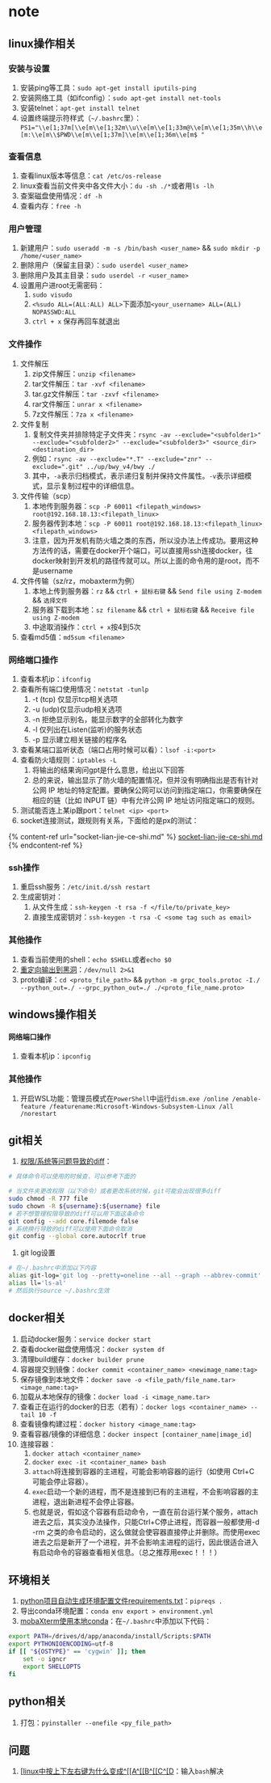 # note

## linux操作相关

### 安装与设置

1. 安装ping等工具：`sudo apt-get install iputils-ping`
2. 安装网络工具（如ifconfig）：`sudo apt-get install net-tools`
3. 安装telnet：`apt-get install telnet`
4. 设置终端提示符样式（`~/.bashrc`里）：`PS1="\\e[1;37m[\\e[m\\e[1;32m\\u\\e[m\\e[1;33m@\\e[m\\e[1;35m\\h\\e[m:\\e[m\\$PWD\\e[m\\e[1;37m]\\e[m\\e[1;36m\\e[m$ "`

### 查看信息

1. 查看linux版本等信息：`cat /etc/os-release`
2. linux查看当前文件夹中各文件大小：`du -sh ./*`或者用`ls -lh`
3. 查案磁盘使用情况：`df -h`
4. 查看内存：`free -h`

### 用户管理

1. 新建用户：`sudo useradd -m -s /bin/bash <user_name>` && `sudo mkdir -p /home/<user_name>`
2. 删除用户（保留主目录）：`sudo userdel <user_name>`
3. 删除用户及其主目录：`sudo userdel -r <user_name>`
4. 设置用户进root无需密码：
   1. `sudo visudo`
   2. `<%sudo ALL=(ALL:ALL) ALL>`下面添加`<your_username> ALL=(ALL) NOPASSWD:ALL`
   3. `ctrl + x` 保存再回车就退出

### 文件操作

1. 文件解压
   1. zip文件解压：`unzip <filename>`
   2. tar文件解压：`tar -xvf <filename>`
   3. tar.gz文件解压：`tar -zxvf <filename>`
   4. rar文件解压：`unrar x <filename>`
   5. 7z文件解压：`7za x <filename>`
2. 文件复制
   1. 复制文件夹并排除特定子文件夹：`rsync -av --exclude="<subfolder1>" --exclude="<subfolder2>" --exclude="<subfolder3>" <source_dir> <destination_dir>`
   2. 例如：`rsync -av --exclude="*.T" --exclude="znr" --exclude=".git" ../up/bwy_v4/bwy ./`
   3. 其中，`-a`表示归档模式，表示递归复制并保持文件属性。`-v`表示详细模式，显示复制过程中的详细信息。
3. 文件传输（scp）
   1. 本地传到服务器：`scp -P 60011 <filepath_windows> root@192.168.18.13:<filepath_linux>`
   2. 服务器传到本地：`scp -P 60011 root@192.168.18.13:<filepath_linux> <filepath_windows>`
   3. 注意，因为开发机有防火墙之类的东西，所以没办法上传成功。要用这种方法传的话，需要在docker开个端口，可以直接用ssh连接docker，往docker映射到开发机的路径传就可以。所以上面的命令用的是root，而不是username
4. 文件传输（sz/rz，mobaxterm为例）
   1. 本地上传到服务器：`rz` && `ctrl + 鼠标右键` && `Send file using Z-modem` && `选择文件`
   2. 服务器下载到本地：`sz filename` && `ctrl + 鼠标右键` && `Receive file using Z-modem`
   3. 中途取消操作：`ctrl + x`按4到5次
5. 查看md5值：`md5sum <filename>`

### 网络端口操作

1. 查看本机ip：`ifconfig`
2. 查看所有端口使用情况：`netstat -tunlp`
   1. \-t (tcp) 仅显示tcp相关选项
   2. \-u (udp)仅显示udp相关选项
   3. \-n 拒绝显示别名，能显示数字的全部转化为数字
   4. \-l 仅列出在Listen(监听)的服务状态
   5. \-p 显示建立相关链接的程序名
3. 查看某端口监听状态（端口占用时候可以看）：`lsof -i:<port>`
4. 查看防火墙规则：`iptables -L`
   1. 将输出的结果询问gpt是什么意思，给出以下回答
   2. 总的来说，输出显示了防火墙的配置情况，但并没有明确指出是否有针对公网 IP 地址的特定配置。要确保公网可以访问到指定端口，你需要确保在相应的链（比如 INPUT 链）中有允许公网 IP 地址访问指定端口的规则。
5. 测试能否连上某ip跟port：`telnet <ip> <port>`
6. socket连接测试，跟规则有关系，下面给的是px的测试：

{% content-ref url="socket-lian-jie-ce-shi.md" %}
[socket-lian-jie-ce-shi.md](socket-lian-jie-ce-shi.md)
{% endcontent-ref %}

### ssh操作

1. 重启ssh服务：`/etc/init.d/ssh restart`
2. 生成密钥对：
   1. 从文件生成：`ssh-keygen -t rsa -f </file/to/private_key>`
   2. 直接生成密钥对：`ssh-keygen -t rsa -C <some tag such as email>`

### 其他操作

1. 查看当前使用的shell：`echo $SHELL`或者`echo $0`
2. [重定向输出到黑洞](https://blog.csdn.net/longgeaisisi/article/details/90519690)：`/dev/null 2>&1`
3. proto编译：`cd <proto_file_path>` && `python -m grpc_tools.protoc -I./ --python_out=./ --grpc_python_out=./ ./<proto_file_name.proto>`

## windows操作相关

#### 网络端口操作

1. 查看本机ip：`ipconfig`

### 其他操作

1. 开启WSL功能：管理员模式在`PowerShell`中运行`dism.exe /online /enable-feature /featurename:Microsoft-Windows-Subsystem-Linux /all /norestart`

## git相关

1. [权限/系统等问题导致的diff](https://www.jianshu.com/p/3b8ba804c47b)：

```bash
# 具体命令可以使用的时候查，可以参考下面的

# 当文件夹更改权限（以下命令）或者更改系统时候，git可能会出现很多diff
sudo chmod -R 777 file
sudo chown -R ${username}:${username} file
# 若不想管理权限导致的diff可以用下面这条命令
git config --add core.filemode false
# 系统换行导致的diff可以使用下面命令取消
git config --global core.autocrlf true
```

1. git log设置

```bash
# 在~/.bashrc中添加以下内容
alias git-log='git log --pretty=oneline --all --graph --abbrev-commit'
alias ll='ls-al'
# 然后执行source ~/.bashrc生效
```

## docker相关

1. 启动docker服务：`service docker start`
2. 查看docker磁盘使用情况：`docker system df`
3. 清理build缓存：`docker builder prune`
4. 容器提交到镜像：`docker commit <container_name> <newimage_name:tag>`
5. 保存镜像到本地文件：`docker save -o <file_path/file_name.tar> <image_name:tag>`
6. 加载从本地保存的镜像：`docker load -i <image_name.tar>`
7. 查看正在运行的docker的日志（若有）：`docker logs <container_name> --tail 10 -f`
8. 查看镜像构建过程：`docker history <image_name:tag>`
9. 查看容器/镜像的详细信息：`docker inspect [container_name|image_id]`
10. 连接容器：
    1. `docker attach <container_name>`
    2. `docker exec -it <container_name> bash`
    3. `attach`将连接到容器的主进程，可能会影响容器的运行（如使用 Ctrl+C 可能会停止容器）。
    4. `exec`启动一个新的进程，而不是连接到已有的主进程，不会影响容器的主进程，退出新进程不会停止容器。
    5. 也就是说，假如这个容器有启动命令，一直在前台运行某个服务，attach进去之后，其实没办法操作，只能Ctrl+C停止进程，而容器一般都使用-d -rm 之类的命令启动的，这么做就会使容器直接停止并删除。而使用exec进去之后是新开了一个进程，并不会影响主进程的运行，因此很适合进入有启动命令的容器查看相关信息。（总之推荐用exec！！！）

## 环境相关

1. [python项目自动生成环境配置文件requirements.txt](https://blog.csdn.net/pearl8899/article/details/113877334)：`pipreqs .`
2. 导出conda环境配置：`conda env export > environment.yml`
3. [mobaXterm使用本地conda](https://www.cnblogs.com/AnonymousDestroyer/p/17258702.html)：在`~/.bashrc`中添加以下代码：

```bash
export PATH=/drives/d/app/anaconda/install/Scripts:$PATH
export PYTHONIOENCODING=utf-8
if [[ "${OSTYPE}" == 'cygwin' ]]; then
    set -o igncr
    export SHELLOPTS
fi
```

## python相关

1. 打包：`pyinstaller --onefile <py_file_path>`

## 问题

1. [\[linux中按上下左右键为什么变成^\[\[A^\[\[B^\[\[C^\[D](https://www.zhihu.com/question/31429658)：输入`bash`解决

